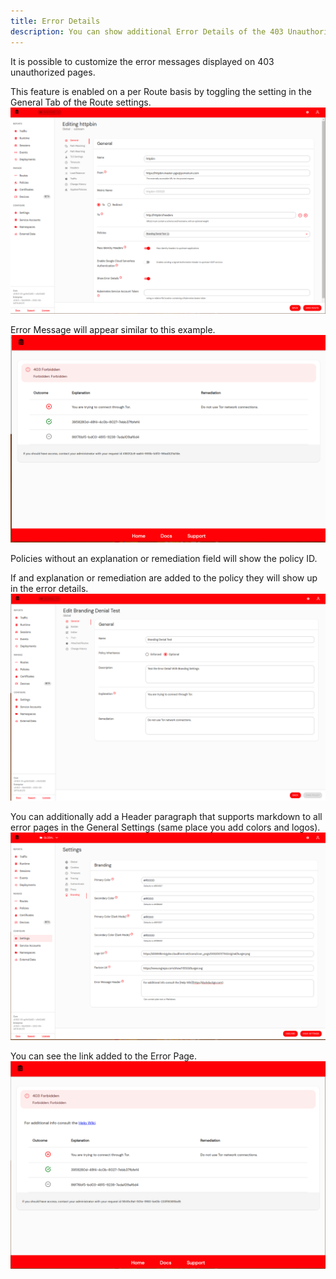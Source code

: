 ```yaml
---
title: Error Details
description: You can show additional Error Details of the 403 Unauthorized Route Pages
---
```


It is possible to customize the error messages displayed on 403 unauthorized pages.

This feature is enabled on a per Route basis by toggling the setting in the General Tab of the Route settings.
![Enable Error Details](img/enable_error_details.png)

Error Message will appear similar to this example.
![Extra Error Details](img/error_details_enabled.png)

Policies without an explanation or remediation field will show the policy ID.

If and explanation or remediation are added to the policy they will show up in the error details.
![Policy Settings](img/policy_with_explanation_and_remediation.png)

You can additionally add a Header paragraph that supports markdown to all error pages in the General Settings (same place you add colors and logos).
![Markdown Header](img/first_paragraph_setting.png)

You can see the link added to the Error Page.
![Markdown Header](img/includes_first_paragraph.png)